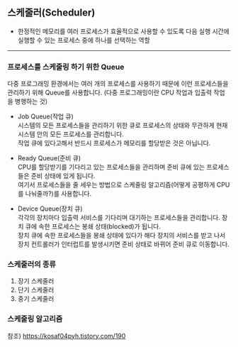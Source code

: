## 스케줄러(Scheduler)
- 한정적인 메모리를 여러 프로세스가 효율적으로 사용할 수 있도록 다음 실행 시간에 실행할 수 있는 프로세스 중에 하나를 선택하는 역할


---

### 프로세스를 스케줄링 하기 위한 Queue
다중 프로그래밍 환경에서는 여러 개의 프로세스를 사용하기 때문에 이런 프로세스들을 관리하기 위해 Queue를 사용합니다.
(다중 프로그래밍이란 CPU 작업과 입출력 작업을 병행하는 것)

* Job Queue(작업 큐) <br>
시스템의 모든 프로세스들을 관리하기 위한 큐로 프로세스의 상태와 무관하게 현재 시스템 안의 모든 프로세스를 관리합니다.<br>
작업 큐에 있다고해서 반드시 프로세스가 메모리를 할당받은 것은 아닙니다.

* Ready Queue(준비 큐) <br>
CPU를 할당받기를 기다리고 있는 프로세스들을 관리하며 준비 큐에 있는 프로세스들은 준비 상태에 있게 됩니다. <br>
여기서 프로세스들을 줄 세우는 방법으로 스케줄링 알고리즘(어떻게 공평하게 CPU를 나눠줄까?)를 사용합니다.

* Device Queue(장치 큐) <br>
각각의 장치마다 입출력 서비스를 기다리며 대기하는 프로세스들을 관리합니다. 장치 큐에 속한 프로세스는 봉쇄 상태(blocked)가 됩니다.<br>
장치 큐에 속한 프로세스들을 봉쇄 상태에 있다가 해다 장치의 서비스를 받고 나서 장치 컨트롤러가 인터럽트를 발생시키면 준비 상태로 바뀌어 준비 큐로 이동합니다.

### 스케줄러의 종류
1. 장기 스케줄러
2. 단기 스케줄러
3. 중기 스케줄러

### 스케줄링 알고리즘

참조) https://kosaf04pyh.tistory.com/190
